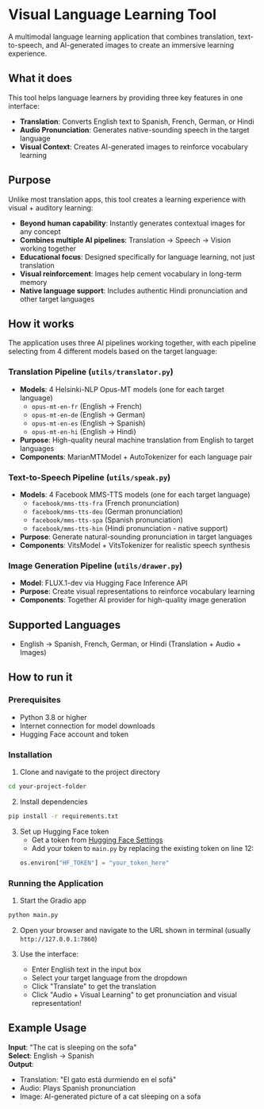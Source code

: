 # Visual Language Learning Tool

A multimodal language learning application that combines translation, text-to-speech, and AI-generated images to create an immersive learning experience.

## What it does

This tool helps language learners by providing three key features in one interface:

- **Translation**: Converts English text to Spanish, French, German, or Hindi
- **Audio Pronunciation**: Generates native-sounding speech in the target language
- **Visual Context**: Creates AI-generated images to reinforce vocabulary learning

## Purpose

Unlike most translation apps, this tool creates a learning experience with visual + auditory learning:

- **Beyond human capability**: Instantly generates contextual images for any concept
- **Combines multiple AI pipelines**: Translation → Speech → Vision working together
- **Educational focus**: Designed specifically for language learning, not just translation
- **Visual reinforcement**: Images help cement vocabulary in long-term memory
- **Native language support**: Includes authentic Hindi pronunciation and other target languages

## How it works

The application uses three AI pipelines working together, with each pipeline selecting from 4 different models based on the target language:

### Translation Pipeline (`utils/translator.py`)

- **Models**: 4 Helsinki-NLP Opus-MT models (one for each target language)
  - `opus-mt-en-fr` (English → French)
  - `opus-mt-en-de` (English → German)
  - `opus-mt-en-es` (English → Spanish)
  - `opus-mt-en-hi` (English → Hindi)
- **Purpose**: High-quality neural machine translation from English to target languages
- **Components**: MarianMTModel + AutoTokenizer for each language pair

### Text-to-Speech Pipeline (`utils/speak.py`)

- **Models**: 4 Facebook MMS-TTS models (one for each target language)
  - `facebook/mms-tts-fra` (French pronunciation)
  - `facebook/mms-tts-deu` (German pronunciation)
  - `facebook/mms-tts-spa` (Spanish pronunciation)
  - `facebook/mms-tts-hin` (Hindi pronunciation - native support)
- **Purpose**: Generate natural-sounding pronunciation in target languages
- **Components**: VitsModel + VitsTokenizer for realistic speech synthesis

### Image Generation Pipeline (`utils/drawer.py`)

- **Model**: FLUX.1-dev via Hugging Face Inference API
- **Purpose**: Create visual representations to reinforce vocabulary learning
- **Components**: Together AI provider for high-quality image generation

## Supported Languages

- English → Spanish, French, German, or Hindi (Translation + Audio + Images)

## How to run it

### Prerequisites

- Python 3.8 or higher
- Internet connection for model downloads
- Hugging Face account and token

### Installation

1. Clone and navigate to the project directory

```bash
cd your-project-folder
```

2. Install dependencies

```bash
pip install -r requirements.txt
```

3. Set up Hugging Face token
   - Get a token from [Hugging Face Settings](https://huggingface.co/settings/tokens)
   - Add your token to `main.py` by replacing the existing token on line 12:
   ```python
   os.environ["HF_TOKEN"] = "your_token_here"
   ```

### Running the Application

1. Start the Gradio app

```bash
python main.py
```

2. Open your browser and navigate to the URL shown in terminal (usually `http://127.0.0.1:7860`)

3. Use the interface:
   - Enter English text in the input box
   - Select your target language from the dropdown
   - Click "Translate" to get the translation
   - Click "Audio + Visual Learning" to get pronunciation and visual representation!

## Example Usage

**Input**: "The cat is sleeping on the sofa"  
**Select**: English → Spanish  
**Output**:

- Translation: "El gato está durmiendo en el sofá"
- Audio: Plays Spanish pronunciation
- Image: AI-generated picture of a cat sleeping on a sofa
